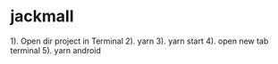 # jackmall

1). Open dir project in Terminal
2). yarn
3). yarn start
4). open new tab terminal
5). yarn android
